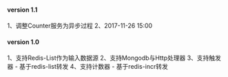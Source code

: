 

#### version 1.1
1、调整Counter服务为异步过程
2、2017-11-26 15:00

#### version 1.0
1、支持Redis-List作为输入数据源
2、支持Mongodb与Http处理器
3、支持触发器 - 基于redis-list转发
4、支持计数器 - 基于redis-incr转发